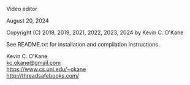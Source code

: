 Video editor

August 20, 2024

Copyright (C) 2018, 2019, 2021, 2022, 2023, 2024 by Kevin C. O'Kane

See README.txt for installation and compilation instructions. 

Kevin C. O'Kane <br>
kc.okane@gmail.com <br>
https://www.cs.uni.edu/~okane <br>
http://threadsafebooks.com/ <br>
